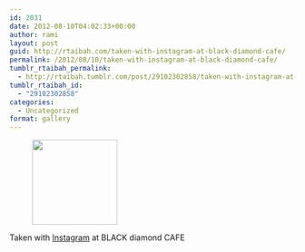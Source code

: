 ```yaml
---
id: 2031
date: 2012-08-10T04:02:33+00:00
author: rami
layout: post
guid: http://rtaibah.com/taken-with-instagram-at-black-diamond-cafe/
permalink: /2012/08/10/taken-with-instagram-at-black-diamond-cafe/
tumblr_rtaibah_permalink:
  - http://rtaibah.tumblr.com/post/29102302858/taken-with-instagram-at-black-diamond-cafe
tumblr_rtaibah_id:
  - "29102302858"
categories:
  - Uncategorized
format: gallery
---
```

<div id='gallery-3' class='gallery galleryid-2031 gallery-columns-3 gallery-size-thumbnail'>
  <figure class='gallery-item'> 
  
  <div class='gallery-icon landscape'>
    <a href='http://139.59.20.41/2012/08/10/taken-with-instagram-at-black-diamond-cafe/attachment/2032/'><img width="150" height="150" src="http://139.59.20.41/wp-content/uploads/2012/08/tumblr_m8itw9duq41qb4qlko1_1280-150x150.jpg" class="attachment-thumbnail size-thumbnail" alt="" srcset="http://139.59.20.41/wp-content/uploads/2012/08/tumblr_m8itw9duq41qb4qlko1_1280-150x150.jpg 150w, http://139.59.20.41/wp-content/uploads/2012/08/tumblr_m8itw9duq41qb4qlko1_1280-300x300.jpg 300w, http://139.59.20.41/wp-content/uploads/2012/08/tumblr_m8itw9duq41qb4qlko1_1280-100x100.jpg 100w, http://139.59.20.41/wp-content/uploads/2012/08/tumblr_m8itw9duq41qb4qlko1_1280.jpg 612w" sizes="100vw" /></a>
  </div></figure>
</div>

Taken with [Instagram](http://instagram.com) at BLACK diamond CAFE